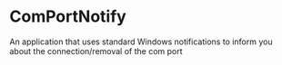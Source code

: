 # ComPortNotify

An application that uses standard Windows notifications to inform you about the connection/removal of the com port